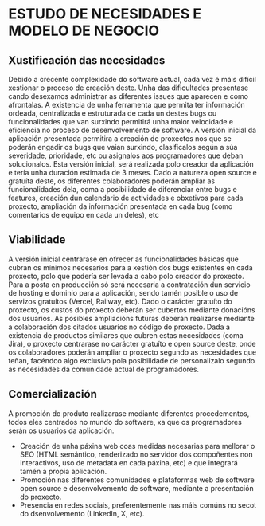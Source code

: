 # ESTUDO DE NECESIDADES E MODELO DE NEGOCIO

## Xustificación das necesidades
Debido a crecente complexidade do software actual, cada vez é máis difícil xestionar o proceso de creación deste. Unha das dificultades presentase cando desexamos administrar as diferentes issues que aparecen e como afrontalas. A existencia de unha ferramenta que permita ter información ordeada, centralizada e estruturada de cada un destes bugs ou funcionalidades que van surxindo permitirá unha maior velocidade e eficiencia no proceso de desenvolvemento de software. A versión inicial da aplicación presentada permitira a creación de proxectos nos que se poderán engadir os bugs que vaian surxindo, clasificalos según a súa severidade, prioridade, etc ou asignalos aos programadores que deban solucionalos.
Esta versión inicial, será realizada polo creador da aplicación e tería unha duración estimada de 3 meses. Dado a natureza open source e gratuíta deste, os diferentes colaboradores poderán ampliar as funcionalidades dela, coma a posibilidade de diferenciar entre bugs e features, creación dun calendario de actividades e obxetivos para cada proxecto, ampliación da información presentada en cada bug (como comentarios de equipo en cada un deles), etc

## Viabilidade
A versión inicial centrarase en ofrecer as funcionalidades básicas que cubran os mínimos necesarios para a xestión dos bugs existentes en cada proxecto, polo que podería ser levada a cabo polo creador do proxecto. Para a posta en producción só será necesaria a contratación dun servicio de hosting e dominio para a aplicación, sendo tamén posible o uso de servizos gratuítos (Vercel, Railway, etc). Dado o carácter gratuíto do proxecto, os custos do proxecto deberán ser cubertos mediante donacións dos usuarios. As posibles ampliacións futuras deberán realizarse mediante a colaboración dos citados usuarios no código do proxecto.
Dada a existencia de productos similares que cubren estas necesidades (coma Jira), o proxecto centrarase no carácter gratuíto e open source deste, onde os colaboradores poderán ampliar o proxecto segundo as necesidades que teñan, facéndoo algo exclusivo pola posibilidade de personalizalo segundo as necesidades da comunidade actual de programadores.

## Comercialización
A promoción do produto realizarase mediante diferentes procedementos, todos eles centrados no mundo do software, xa que os programadores serán os usuarios da aplicación.
* Creación de unha páxina web coas medidas necesarias para mellorar o SEO (HTML semántico, renderizado no servidor dos compoñentes non interactivos, uso de metadata en cada páxina, etc) e que integrará tamén a propia aplicación.
* Promoción nas diferentes comunidades e plataformas web de software open source e desenvolvemento de software, mediante a presentación do proxecto.
* Presencia en redes sociais, preferentemente nas máis comúns no secot do dsenvolvemento (LinkedIn, X, etc).